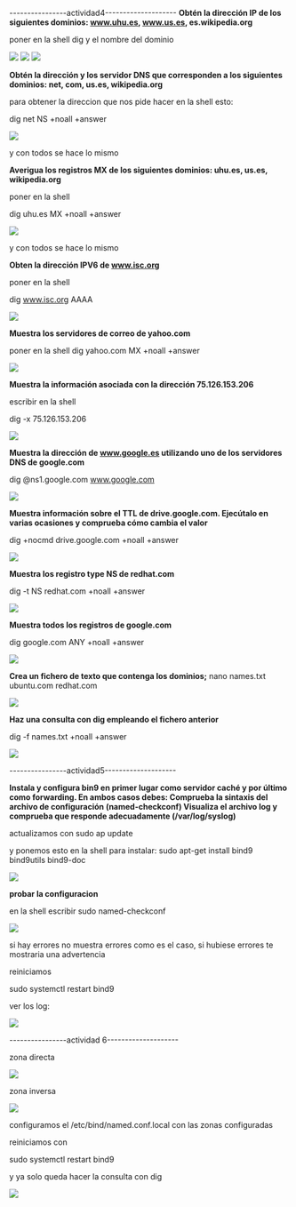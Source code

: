 ----------------actividad4--------------------
**Obtén la dirección IP de los siguientes dominios: www.uhu.es, www.us.es, es.wikipedia.org**

poner en la shell dig y el nombre del dominio

![](https://github.com/FlyFree624/ASIR-SREI/blob/main/tema0/imagenes/dig.png)
![](https://github.com/FlyFree624/ASIR-SREI/blob/main/tema0/imagenes/digus.png)
![](https://github.com/FlyFree624/ASIR-SREI/blob/main/tema0/imagenes/digwiki.png)

**Obtén la dirección y los servidor DNS que corresponden a los siguientes dominios:  net, com, us.es, wikipedia.org**

para obtener la direccion que nos pide hacer en la shell esto:

dig net NS +noall +answer

![](https://github.com/FlyFree624/ASIR-SREI/blob/main/tema0/imagenes/digns.png)

y con todos se hace lo mismo

**Averigua los registros MX de los siguientes dominios:  uhu.es, us.es, wikipedia.org**

poner en la shell

dig uhu.es MX +noall +answer

![](https://github.com/FlyFree624/ASIR-SREI/blob/main/tema0/imagenes/gimx.png)

y con todos se hace lo mismo


**Obten la dirección IPV6 de www.isc.org**

poner en la shell

dig www.isc.org AAAA

![](https://github.com/FlyFree624/ASIR-SREI/blob/main/tema0/imagenes/ipv6dig.png)

**Muestra los servidores de correo de yahoo.com**

poner en la shell
dig yahoo.com MX +noall +answer

![](https://github.com/FlyFree624/ASIR-SREI/blob/main/tema0/imagenes/mxd.png)

**Muestra la información asociada con la dirección 75.126.153.206**

escribir en la shell

dig -x 75.126.153.206

![](https://github.com/FlyFree624/ASIR-SREI/blob/main/tema0/imagenes/digshell.png)

**Muestra la dirección de www.google.es utilizando uno de los servidores DNS de google.com**

dig @ns1.google.com www.google.com

![](https://github.com/FlyFree624/ASIR-SREI/blob/main/tema0/imagenes/siete.png)

**Muestra información sobre el TTL de drive.google.com. Ejecútalo en varias ocasiones y comprueba cómo cambia el valor**

dig +nocmd drive.google.com +noall +answer

![](https://github.com/FlyFree624/ASIR-SREI/blob/main/tema0/imagenes/tll.png)

**Muestra los registro type NS de redhat.com**

dig -t NS redhat.com +noall +answer

![](https://github.com/FlyFree624/ASIR-SREI/blob/main/tema0/imagenes/t8.png)

**Muestra todos los registros de google.com**

dig google.com ANY +noall +answer

![](https://github.com/FlyFree624/ASIR-SREI/blob/main/tema0/imagenes/t2.png)


**Crea un fichero de texto que contenga los dominios;**
nano names.txt
ubuntu.com
redhat.com

![](https://github.com/FlyFree624/ASIR-SREI/blob/main/tema0/imagenes/t4.png)

**Haz una consulta con dig empleando el fichero anterior**

dig -f names.txt +noall +answer

![](https://github.com/FlyFree624/ASIR-SREI/blob/main/tema0/imagenes/t9.png)

----------------actividad5--------------------

**Instala y configura bin9 en primer lugar como servidor caché y por último como forwarding. 
En ambos casos debes:
Comprueba la sintaxis del archivo de configuración (named-checkconf)
Visualiza el archivo log y comprueba que responde adecuadamente (/var/log/syslog)**

actualizamos con sudo ap update

y ponemos esto en la shell para instalar: sudo apt-get install bind9 bind9utils bind9-doc

![](https://github.com/FlyFree624/ASIR-SREI/blob/main/tema0/imagenes/dns.png)

**probar la configuracion**

en la shell escribir sudo named-checkconf

![](https://github.com/FlyFree624/ASIR-SREI/blob/main/tema0/imagenes/tconfdns.png)

si hay errores no muestra errores como es el caso, si hubiese errores te mostraria una advertencia

reiniciamos

sudo systemctl restart bind9

ver los log:

![](https://github.com/FlyFree624/ASIR-SREI/blob/main/tema0/imagenes/dnslog.png)

----------------actividad 6--------------------

zona directa

![](https://github.com/FlyFree624/ASIR-SREI/blob/main/tema0/imagenes/directa.png)

zona inversa

![](https://github.com/FlyFree624/ASIR-SREI/blob/main/tema0/imagenes/inversa.png)

configuramos el /etc/bind/named.conf.local con las zonas configuradas

reiniciamos con 

sudo systemctl restart bind9

y ya solo queda hacer la consulta con dig

![](https://github.com/FlyFree624/ASIR-SREI/blob/main/tema0/imagenes/soa.png)


